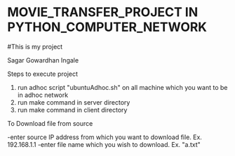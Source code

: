 # MOVIE_TRANSFER_PROJECT IN PYTHON_COMPUTER_NETWORK


#This is my project

Sagar Gowardhan Ingale


Steps to execute project 

1. run adhoc script "ubuntuAdhoc.sh" on all machine which you want to be in adhoc network 
2. run make command in server directory
3. run make command in client directory

To Download file from source

-enter source IP address from which you want to download file. Ex. 192.168.1.1
-enter file name which you wish to download. Ex. "a.txt"


